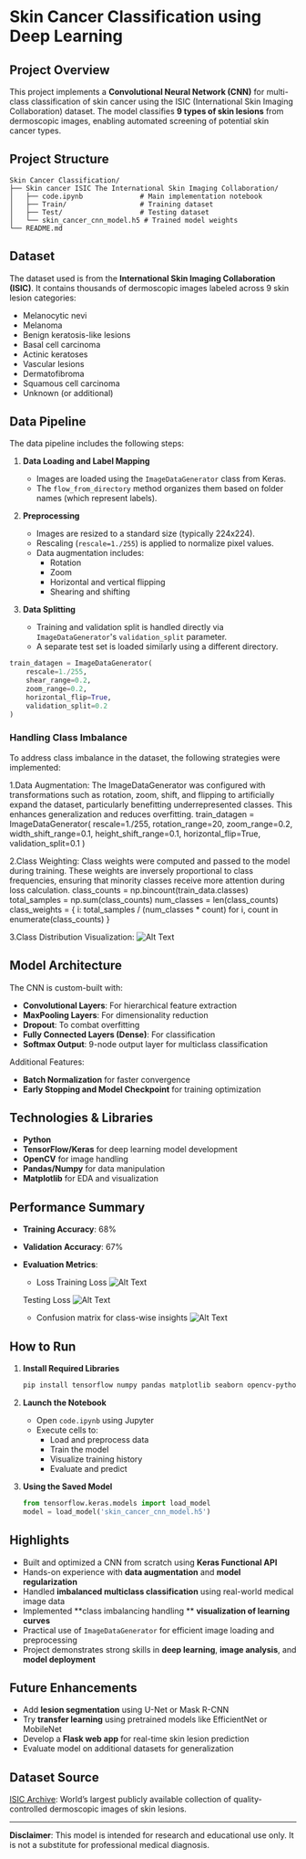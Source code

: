 # Skin Cancer Classification using Deep Learning

## Project Overview
This project implements a **Convolutional Neural Network (CNN)** for multi-class classification of skin cancer using the ISIC (International Skin Imaging Collaboration) dataset. The model classifies **9 types of skin lesions** from dermoscopic images, enabling automated screening of potential skin cancer types.

## Project Structure
```
Skin Cancer Classification/
├── Skin cancer ISIC The International Skin Imaging Collaboration/
│   ├── code.ipynb              # Main implementation notebook
│   ├── Train/                  # Training dataset
│   ├── Test/                   # Testing dataset
│   └── skin_cancer_cnn_model.h5 # Trained model weights
└── README.md
```

## Dataset
The dataset used is from the **International Skin Imaging Collaboration (ISIC)**. It contains thousands of dermoscopic images labeled across 9 skin lesion categories:
- Melanocytic nevi
- Melanoma
- Benign keratosis-like lesions
- Basal cell carcinoma
- Actinic keratoses
- Vascular lesions
- Dermatofibroma
- Squamous cell carcinoma
- Unknown (or additional)

## Data Pipeline

The data pipeline includes the following steps:

1. **Data Loading and Label Mapping**
   - Images are loaded using the `ImageDataGenerator` class from Keras.
   - The `flow_from_directory` method organizes them based on folder names (which represent labels).

2. **Preprocessing**
   - Images are resized to a standard size (typically 224x224).
   - Rescaling (`rescale=1./255`) is applied to normalize pixel values.
   - Data augmentation includes:
     - Rotation
     - Zoom
     - Horizontal and vertical flipping
     - Shearing and shifting

3. **Data Splitting**
   - Training and validation split is handled directly via `ImageDataGenerator`'s `validation_split` parameter.
   - A separate test set is loaded similarly using a different directory.

```python
train_datagen = ImageDataGenerator(
    rescale=1./255,
    shear_range=0.2,
    zoom_range=0.2,
    horizontal_flip=True,
    validation_split=0.2
)
```
### Handling Class Imbalance 
To address class imbalance in the dataset, the following strategies were implemented:

1.Data Augmentation:
The ImageDataGenerator was configured with transformations such as rotation, zoom, shift, and flipping to artificially expand the dataset, particularly benefitting underrepresented classes. This enhances generalization and reduces overfitting.
train_datagen = ImageDataGenerator(
    rescale=1./255,
    rotation_range=20,
    zoom_range=0.2,
    width_shift_range=0.1,
    height_shift_range=0.1,
    horizontal_flip=True,
    validation_split=0.1
)

2.Class Weighting:
Class weights were computed and passed to the model during training. These weights are inversely proportional to class frequencies, ensuring that minority classes receive more attention during loss calculation.
class_counts = np.bincount(train_data.classes)
total_samples = np.sum(class_counts)
num_classes = len(class_counts)
class_weights = {
    i: total_samples / (num_classes * count)
    for i, count in enumerate(class_counts)
}

3.Class Distribution Visualization:
   ![Alt Text](assets/Class%20Distribution.png)

## Model Architecture

The CNN is custom-built with:
- **Convolutional Layers**: For hierarchical feature extraction
- **MaxPooling Layers**: For dimensionality reduction
- **Dropout**: To combat overfitting
- **Fully Connected Layers (Dense)**: For classification
- **Softmax Output**: 9-node output layer for multiclass classification

Additional Features:
- **Batch Normalization** for faster convergence
- **Early Stopping and Model Checkpoint** for training optimization

## Technologies & Libraries
- **Python**
- **TensorFlow/Keras** for deep learning model development
- **OpenCV** for image handling
- **Pandas/Numpy** for data manipulation
- **Matplotlib** for EDA and visualization

## Performance Summary
- **Training Accuracy**: 68%
- **Validation Accuracy**: 67%
- **Evaluation Metrics**:
  - Loss
  Training Loss 
   ![Alt Text](assets/Training%20Loss.png)

  Testing Loss
   ![Alt Text](assets/Testing%20Loss.png)
  
  - Confusion matrix for class-wise insights
    ![Alt Text](assets/Confusion%20Matrix.png)

## How to Run

1. **Install Required Libraries**
   ```bash
   pip install tensorflow numpy pandas matplotlib seaborn opencv-python
   ```

2. **Launch the Notebook**
   - Open `code.ipynb` using Jupyter
   - Execute cells to:
     - Load and preprocess data
     - Train the model
     - Visualize training history
     - Evaluate and predict

3. **Using the Saved Model**
   ```python
   from tensorflow.keras.models import load_model
   model = load_model('skin_cancer_cnn_model.h5')
   ```

## Highlights 
- Built and optimized a CNN from scratch using **Keras Functional API**
- Hands-on experience with **data augmentation** and **model regularization**
- Handled **imbalanced multiclass classification** using real-world medical image data
- Implemented **class imbalancing handling ** **visualization of learning curves**
- Practical use of `ImageDataGenerator` for efficient image loading and preprocessing
- Project demonstrates strong skills in **deep learning**, **image analysis**, and **model deployment**

## Future Enhancements
- Add **lesion segmentation** using U-Net or Mask R-CNN
- Try **transfer learning** using pretrained models like EfficientNet or MobileNet
- Develop a **Flask web app** for real-time skin lesion prediction
- Evaluate model on additional datasets for generalization

## Dataset Source
[ISIC Archive](https://www.isic-archive.com/): World’s largest publicly available collection of quality-controlled dermoscopic images of skin lesions.

---

**Disclaimer**: This model is intended for research and educational use only. It is not a substitute for professional medical diagnosis.

